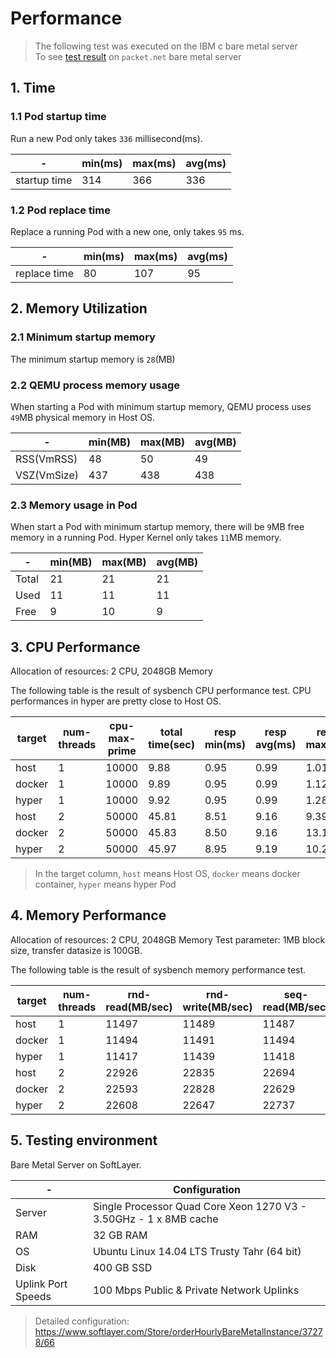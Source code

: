 # Performance

>The following test was executed on the IBM c bare metal server  
>To see [test result](performance-packet.md) on `packet.net` bare metal server


## 1. Time


### 1.1 Pod startup time

Run a new Pod only takes `336` millisecond(ms).

| - | min(ms) | max(ms) | avg(ms) |
| --- | --- | --- | --- |
| startup time  | 314 | 366 | 336 |



### 1.2 Pod replace time

Replace a running Pod with a new one, only takes `95` ms.

| -   | min(ms) | max(ms) | avg(ms) |
| --- | --- | --- | --- |
| replace time | 80 | 107 | 95 |



## 2. Memory Utilization

### 2.1 Minimum startup memory

The minimum startup memory is `28`(MB)


### 2.2 QEMU process memory usage

When starting a Pod with minimum startup memory, QEMU process uses `49`MB physical memory in Host OS.

|  -  | min(MB) | max(MB) | avg(MB) |
| --- | --- | --- | --- |
|RSS(VmRSS) |    48 |    50 |    49 |
|VSZ(VmSize)|   437 |   438 |   438 |


### 2.3 Memory usage in Pod

When start a Pod with minimum startup memory, there will be `9`MB free memory in a running Pod. Hyper Kernel only takes `11`MB memory.

|  -  | min(MB) | max(MB) | avg(MB) |
| --- | --- | --- | --- |
|Total|    21 |    21 |    21 |
|Used |    11 |    11 |    11 |
|Free |     9 |    10 |     9 |



## 3. CPU Performance

Allocation of resources: 2 CPU, 2048GB Memory

The following table is the result of sysbench CPU performance test. CPU performances in hyper are pretty close to Host OS.

| target| num-threads| cpu-max-prime| total time(sec)| resp min(ms)| resp avg(ms)| resp max(ms)|
| --- | --- |--- |--- |--- |--- |--- |
| host| 1 | 10000| 9.88 | 0.95 | 0.99 | 1.01 |
| docker| 1 | 10000| 9.89 | 0.95 | 0.99 | 1.12 |
| hyper| 1 | 10000| 9.92 | 0.95 | 0.99 | 1.28 |
| host| 2 | 50000| 45.81 | 8.51 | 9.16 | 9.39 |
| docker| 2 | 50000| 45.83 | 8.50 | 9.16 | 13.17 |
| hyper| 2 | 50000| 45.97 | 8.95 | 9.19 | 10.22 |

> In the target column,  `host` means Host OS, `docker` means docker container, `hyper` means hyper Pod

## 4. Memory Performance

Allocation of resources: 2 CPU, 2048GB Memory
Test parameter: 1MB block size, transfer datasize is 100GB.

The following table is the result of sysbench memory performance test.

| target | num-threads |  rnd-read(MB/sec) | rnd-write(MB/sec) | seq-read(MB/sec) | seq-write(MB/sec) |
| --- | --- | --- |--- |--- |--- |
| host | 1 | 11497 | 11489 | 11487 | 11513 | 11496 |
| docker | 1 | 11494 | 11491 | 11494 | 11505 | 11496 |
| hyper | 1 | 11417 | 11439 | 11418 | 11419 | 11423 |
| host | 2 |22926 | 22835 | 22694 | 22770 | 22806 |
| docker | 2 | 22593 | 22828 | 22629 | 22900 | 22737 |
| hyper | 2 | 22608 | 22647 | 22737 | 22741 | 22683 |



## 5. Testing environment

Bare Metal Server on SoftLayer.


| - | Configuration |
| --- | --- |
| Server | Single Processor Quad Core Xeon 1270 V3 - 3.50GHz - 1 x 8MB cache |
| RAM | 32 GB RAM |
| OS | Ubuntu Linux 14.04 LTS Trusty Tahr (64 bit) |
| Disk | 400 GB SSD |
| Uplink Port Speeds | 100 Mbps Public & Private Network Uplinks |

> Detailed configuration: https://www.softlayer.com/Store/orderHourlyBareMetalInstance/37278/66
